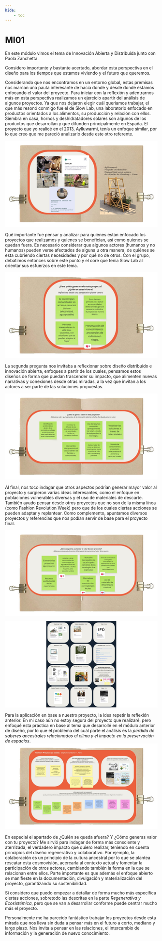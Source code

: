 ```yaml
---
hide:
    - toc
---
```


# MI01

En este módulo vimos el tema de Innovación Abierta y Distribuida junto con Paola Zanchetta. 

Considero importante y bastante acertado, abordar esta perspectiva en el diseño para los tiempos que estamos viviendo y el futuro que queremos.


Considerando que nos encontramos en un entorno global, estas premisas nos marcan una pauta interesante de hacia donde y desde donde estamos enfocando el valor del proyecto. Para iniciar con la reflexión y adentrarnos más en esta perspectiva realizamos un ejercicio apartir del análisis de algunos proyectos. Ya que nos dejaron elegir cuál queríamos trabajar, el que más resonó conmigo fue el de Slow Lab, una laboratorio enfocado en productos orientados a los alimentos, su producción y relación con ellos. Siembra en casa, hornos y deshidratadores solares son algunos de los productos que desarrollan y que difunden principalmente en España. El proyecto que yo realicé en el 2013, Aylluwarmi, tenía un enfoque similar, por lo que creo que me pareció analizarlo desde este otro referente.

![](../images/MI02/Diapositiva1.JPG)

Qué importante fue pensar y analizar para quiénes están enfocado los proyectos que realizamos y quienes se benefician, así como quienes se quedan fuera. Es necesario considerar que algunos actores (humanos y no humanos) pueden verse afectados de alguna u otra manera, de quiénes se esta cubriendo ciertas necesidades y por qué no de otros.  Con el grupo, debatimos entonces sobre este punto y el core que tenía Slow Lab al orientar sus esfuerzos en este tema.


![](../images/MI02/Diapositiva2.JPG)

La segunda pregunta nos invitaba a reflexionar sobre diseño distribuido e innovación abierta, enfoques a partir de los cuales, pensamos estos diseños de forma que puedan trascender su impacto, que alimenten nuevas narrativas y conexiones desde otras miradas, a la vez que invitan a los actores a ser parte de las soluciones propuestas. 

![](../images/MI02/Diapositiva3.JPG)

Al final, nos toco indagar que otros aspectos podrían generar mayor valor al proyecto y surgieron varias ideas interesantes, como el enfoque en poblaciones vulnerables diversas y el uso de materiales de descarte. También ayudo pensar desde otros proyectos que no son de la misma línea (como Fashion Revolution Week) pero que de los cuales ciertas acciones se pueden adaptar y replantear. 
 Como complemento, apuntamos diversos proyectos y referencias que nos podían servir de base para el proyecto final.


![](../images/MI02/Diapositiva4.JPG)


![](../images/MI02/Diapositiva5.JPG)

Para la aplicación en base a nuestro proyecto, la idea repetir la reflexión anterior.
En mi caso aún no estoy segura del proyecto que realizaré, pero enfoqué esta práctica en base al tema que desarrollé en el módulo anterior de diseño, por lo que el problema del cuál parte el análisis es la _pérdida de saberes ancestrales relacionados al clima y el impacto en la preservación de espacios_. 
![](../images/MI02/Diapositiva6.JPG)

En especial el apartado de ¿Quién se queda afuera? Y ¿Cómo generas valor con tu proyecto? Me sirvió para indagar de forma más consciente y aterrizada, el verdadero impacto que quiero realizar, teniendo en cuenta principios del diseño regenerativo y colaborativo. 
Por ejemplo, la colaboración es un principio de la cultura ancestral por lo que se plantea rescatar esta cosmovisión, acercarla al contexto actual y fomentar la participación de otros actores, cambiando también la forma en la que se relacionan entre ellos.  Parte importante es que además el enfoque abierto se manifieste en la documentación, divulgación y materialización del proyecto, garantizando su sostenibilidad. 

 Si considero que puedo empezar a detallar de forma mucho más específica ciertas acciones, sobretodo las descritas en la parte _Regenerativa y Ecosistémica_, pero que se van a desarrollar conforme puede centrar mucho más el proyecto.

 Personalmente me ha parecido fantástico trabajar los proyectos desde esta mirada que nos lleva sin duda a pensar más en el futuro a corto, mediano y largo plazo. Nos invita a pensar en las relaciones, el intercambio de información y la generación de nuevo conocimiento.